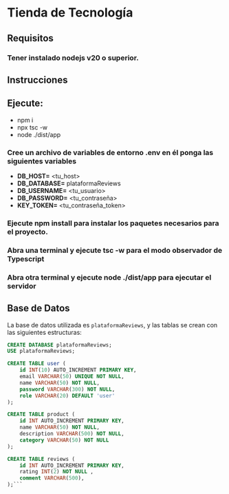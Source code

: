 # Tienda de Tecnología
## Requisitos
### Tener instalado nodejs v20 o superior.
## Instrucciones
## Ejecute:
- npm i
- npx tsc -w
- node ./dist/app
### Cree un archivo de variables de entorno .env en él ponga las siguientes variables
- **DB_HOST=** <tu_host>
- **DB_DATABASE=** plataformaReviews
- **DB_USERNAME=** <tu_usuario>
- **DB_PASSWORD=** <tu_contraseña>
- **KEY_TOKEN=** <tu_contraseña_token>
### Ejecute npm install para instalar los paquetes necesarios para el proyecto.
### Abra una terminal y ejecute tsc -w para el modo observador de Typescript
### Abra otra terminal y ejecute node ./dist/app para ejecutar el servidor

## Base de Datos

La base de datos utilizada es `plataformaReviews`, y las tablas se crean con las siguientes estructuras:

```sql
CREATE DATABASE plataformaReviews;
USE plataformaReviews;

CREATE TABLE user (
    id INT(10) AUTO_INCREMENT PRIMARY KEY,
    email VARCHAR(50) UNIQUE NOT NULL,
    name VARCHAR(50) NOT NULL,
    password VARCHAR(300) NOT NULL,
    role VARCHAR(20) DEFAULT 'user'
);

CREATE TABLE product (
    id INT AUTO_INCREMENT PRIMARY KEY,
    name VARCHAR(50) NOT NULL,
    description VARCHAR(500) NOT NULL,
    category VARCHAR(50) NOT NULL
);

CREATE TABLE reviews (
    id INT AUTO_INCREMENT PRIMARY KEY,
    rating INT(2) NOT NULL ,
    comment VARCHAR(500),
);```
